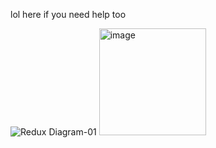 lol here if you need help too 

![Redux Diagram-01](https://github.com/samsonsim2/redux-practice/assets/106437135/f69811fe-e948-429f-af57-33996a1be515)
<img width="171" alt="image" src="https://github.com/samsonsim2/redux-practice/assets/106437135/c4a3d180-b20b-45e1-9486-e9da5dde8aa4">
